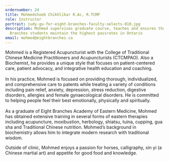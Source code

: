 ```yaml
---
ordernumber: 24
title: Mohmedshoeb Chikhlikar R.Ac, R.TCMP
role: Instructor
portrait: judy-gu-for-eight-branches-faculty-selects-010.jpg
description: Mohmed supervises graduate course, teaches and ensures that Eight
  Branches students maintain the highest passrates in Ontario
email: mohmed@eightbranches.ca
---
```

Mohmed is a Registered Acupuncturist with the College of Traditional Chinese Medicine Practitioners and Acupuncturists (CTCMPAO). Also a Biochemist, he provides a unique style that focuses on patient-centered care, patient advocacy, and integrative health education and coaching.\
\
In his practice, Mohmed is focused on providing thorough, individualized, and comprehensive care to patents while treating a variety of conditions including pain relief, anxiety, depression, stress reduction, digestive disorders, allergies and female gynaecological disorders. He is committed to helping people feel their best emotionally, physically and spiritually.\
\
As a graduate of Eight Branches Academy of Eastern Medicine, Mohmed has obtained extensive training in several forms of eastern therapies including acupuncture, moxibustion, herbology, shiatsu, tuina, cupping, gua sha and Traditional Chinese nutrition. Mohmed’s background in biochemistry allows him to integrate modern research with traditional wisdom.

Outside of clinic, Mohmed enjoys a passion for horses, calligraphy, xin yi (a Chinese martial art) and appetite for good food and knowledge.